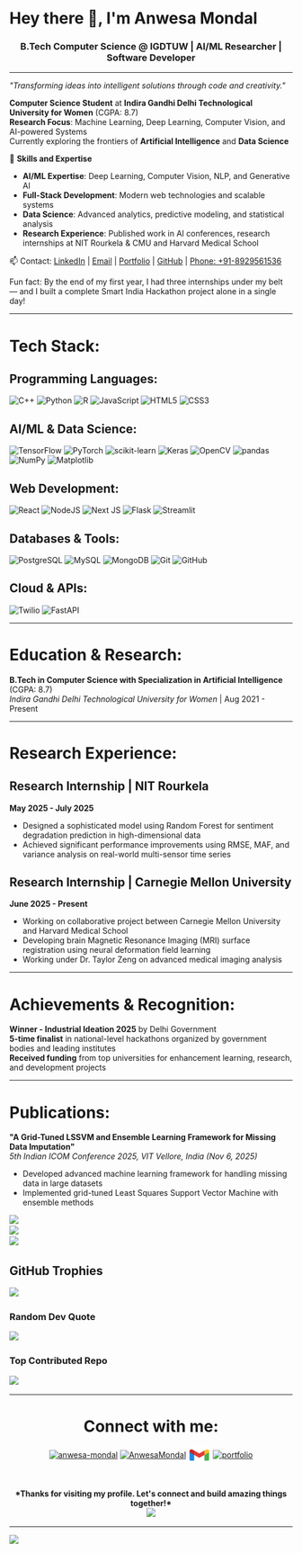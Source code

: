 <h1 align="**What I bring to the table**  
- **AI/ML Expertise**: Deep Learning, Computer Vision, NLP, and Generative AI  
- **Full-Stack Development**: Modern web technologies and scalable systems  
- **Data Science**: Advanced analytics, predictive modeling, and statistical analysis  
- **Research Experience**: Published work in AI conferences, research internships at NIT Rourkela & CMU  
- **Achievements**: Industrial Ideation 2025 winner, 5-time hackathon finalist, government recognition">Hey there 👋, I'm Anwesa Mondal</h1>
<h3 align="center">B.Tech Computer Science @ IGDTUW | AI/ML Researcher | Software Developer</h3>

---

*"Transforming ideas into intelligent solutions through code and creativity."*

**Computer Science Student** at **Indira Gandhi Delhi Technological University for Women** (CGPA: 8.7)  
**Research Focus**: Machine Learning, Deep Learning, Computer Vision, and AI-powered Systems  
Currently exploring the frontiers of **Artificial Intelligence** and **Data Science**

💫 **Skills and Expertise**  
- **AI/ML Expertise**: Deep Learning, Computer Vision, NLP, and Generative AI  
- **Full-Stack Development**: Modern web technologies and scalable systems  
- **Data Science**: Advanced analytics, predictive modeling, and statistical analysis  
-  **Research Experience**: Published work in AI conferences, research internships at NIT Rourkela & CMU and Harvard Medical School

📫 Contact: [LinkedIn](https://www.linkedin.com/in/anwesa-mondal-3283362b7/) | [Email](mailto:mondalanwesa0@gmail.com) | [Portfolio](https://portfolio-anwesa.vercel.app/) | [GitHub](https://github.com/anwesa-mondal) | [Phone: +91-8929561536](tel:+918929561536)  

Fun fact: By the end of my first year, I had three internships under my belt — and I built a complete Smart India Hackathon project alone in a single day!

---

# Tech Stack:

## Programming Languages:
![C++](https://img.shields.io/badge/c++-%2300599C.svg?style=for-the-badge&logo=c%2B%2B&logoColor=white) ![Python](https://img.shields.io/badge/python-3670A0?style=for-the-badge&logo=python&logoColor=ffdd54) ![R](https://img.shields.io/badge/r-%23276DC3.svg?style=for-the-badge&logo=r&logoColor=white) ![JavaScript](https://img.shields.io/badge/javascript-%23323330.svg?style=for-the-badge&logo=javascript&logoColor=%23F7DF1E) ![HTML5](https://img.shields.io/badge/html5-%23E34F26.svg?style=for-the-badge&logo=html5&logoColor=white) ![CSS3](https://img.shields.io/badge/css3-%231572B6.svg?style=for-the-badge&logo=css3&logoColor=white)

## AI/ML & Data Science:
![TensorFlow](https://img.shields.io/badge/TensorFlow-%23FF6F00.svg?style=for-the-badge&logo=TensorFlow&logoColor=white) ![PyTorch](https://img.shields.io/badge/PyTorch-%23EE4C2C.svg?style=for-the-badge&logo=PyTorch&logoColor=white) ![scikit-learn](https://img.shields.io/badge/scikit--learn-%23F7931E.svg?style=for-the-badge&logo=scikit-learn&logoColor=white) ![Keras](https://img.shields.io/badge/Keras-%23D00000.svg?style=for-the-badge&logo=Keras&logoColor=white) ![OpenCV](https://img.shields.io/badge/opencv-%23white.svg?style=for-the-badge&logo=opencv&logoColor=black) ![pandas](https://img.shields.io/badge/pandas-%23150458.svg?style=for-the-badge&logo=pandas&logoColor=white) ![NumPy](https://img.shields.io/badge/numpy-%23013243.svg?style=for-the-badge&logo=numpy&logoColor=white) ![Matplotlib](https://img.shields.io/badge/Matplotlib-%23ffffff.svg?style=for-the-badge&logo=Matplotlib&logoColor=black)

## Web Development:
![React](https://img.shields.io/badge/react-%2320232a.svg?style=for-the-badge&logo=react&logoColor=%2361DAFB) ![NodeJS](https://img.shields.io/badge/node.js-6DA55F?style=for-the-badge&logo=node.js&logoColor=white) ![Next JS](https://img.shields.io/badge/Next-black?style=for-the-badge&logo=next.js&logoColor=white) ![Flask](https://img.shields.io/badge/flask-%23000.svg?style=for-the-badge&logo=flask&logoColor=white) ![Streamlit](https://img.shields.io/badge/Streamlit-%23FE4B4B.svg?style=for-the-badge&logo=streamlit&logoColor=white)

## Databases & Tools:
![PostgreSQL](https://img.shields.io/badge/postgresql-%23316192.svg?style=for-the-badge&logo=postgresql&logoColor=white) ![MySQL](https://img.shields.io/badge/mysql-4479A1.svg?style=for-the-badge&logo=mysql&logoColor=white) ![MongoDB](https://img.shields.io/badge/MongoDB-%234ea94b.svg?style=for-the-badge&logo=mongodb&logoColor=white) ![Git](https://img.shields.io/badge/git-%23F05033.svg?style=for-the-badge&logo=git&logoColor=white) ![GitHub](https://img.shields.io/badge/github-%23121011.svg?style=for-the-badge&logo=github&logoColor=white) 

## Cloud & APIs:
![Twilio](https://img.shields.io/badge/Twilio-F22F46?style=for-the-badge&logo=Twilio&logoColor=white) ![FastAPI](https://img.shields.io/badge/FastAPI-005571?style=for-the-badge&logo=fastapi)

---

# Education & Research:
**B.Tech in Computer Science with Specialization in Artificial Intelligence** (CGPA: 8.7)  
*Indira Gandhi Delhi Technological University for Women* | Aug 2021 - Present

---

# Research Experience:

## Research Internship | NIT Rourkela
**May 2025 - July 2025**
- Designed a sophisticated model using Random Forest for sentiment degradation prediction in high-dimensional data
- Achieved significant performance improvements using RMSE, MAF, and variance analysis on real-world multi-sensor time series

## Research Internship | Carnegie Mellon University
**June 2025 - Present**
- Working on collaborative project between Carnegie Mellon University and Harvard Medical School
- Developing brain Magnetic Resonance Imaging (MRI) surface registration using neural deformation field learning
- Working under Dr. Taylor Zeng on advanced medical imaging analysis

---

# Achievements & Recognition:

**Winner - Industrial Ideation 2025** by Delhi Government  
**5-time finalist** in national-level hackathons organized by government bodies and leading institutes  
**Received funding** from top universities for enhancement learning, research, and development projects  

---

# Publications:

**"A Grid-Tuned LSSVM and Ensemble Learning Framework for Missing Data Imputation"**  
*5th Indian ICOM Conference 2025, VIT Vellore, India (Nov 6, 2025)*  
- Developed advanced machine learning framework for handling missing data in large datasets
- Implemented grid-tuned Least Squares Support Vector Machine with ensemble methods


![](https://github-readme-stats.vercel.app/api?username=AnwesaMondal&theme=blue-green&hide_border=false&include_all_commits=false&count_private=false)<br/>
![](https://github-readme-streak-stats.herokuapp.com/?user=AnwesaMondal&theme=blue-green&hide_border=false)<br/>
![](https://github-readme-stats.vercel.app/api/top-langs/?username=AnwesaMondal&theme=blue-green&hide_border=false&include_all_commits=false&count_private=false&layout=compact)

## GitHub Trophies
![](https://github-profile-trophy.vercel.app/?username=AnwesaMondal&theme=radical&no-frame=false&no-bg=true&margin-w=4)

### Random Dev Quote
![](https://quotes-github-readme.vercel.app/api?type=horizontal&theme=radical)

### Top Contributed Repo
![](https://github-contributor-stats.vercel.app/api?username=AnwesaMondal&limit=5&theme=dark&combine_all_yearly_contributions=true)

---

<h1 align="center">Connect with me:</h1>

<p align="center">
<a href="https://www.linkedin.com/in/anwesa-mondal-3283362b7/" target="blank"><img align="center" src="https://raw.githubusercontent.com/rahuldkjain/github-profile-readme-generator/master/src/images/icons/Social/linked-in-alt.svg" alt="anwesa-mondal" height="30" width="40" /></a>
<a href="https://github.com/anwesa-mondal" target="blank"><img align="center" src="https://raw.githubusercontent.com/rahuldkjain/github-profile-readme-generator/master/src/images/icons/Social/github.svg" alt="AnwesaMondal" height="30" width="40" /></a>
<a href="mailto:mondalanwesa0@gmail.com" target="blank"><img align="center" src="https://raw.githubusercontent.com/rahuldkjain/github-profile-readme-generator/master/src/images/icons/Social/gmail.svg" alt="mondalanwesa09@gmail.com" height="30" width="40" /></a>
<a href="https://portfolio-anwesa.vercel.app/" target="blank"><img align="center" src="https://raw.githubusercontent.com/rahuldkjain/github-profile-readme-generator/master/src/images/icons/Social/globe.svg" alt="portfolio" height="30" width="40" /></a>
</p>

<br>
<p align="center">
  <b>*Thanks for visiting my profile. Let's connect and build amazing things together!*</b> <br/>
  <img src="https://media.giphy.com/media/hvRJCLFzcasrR4ia7z/giphy.gif" width="40"/>
</p>

---
[![](https://visitcount.itsvg.in/api?id=AnwesaMondal&icon=0&color=0)](https://visitcount.itsvg.in)